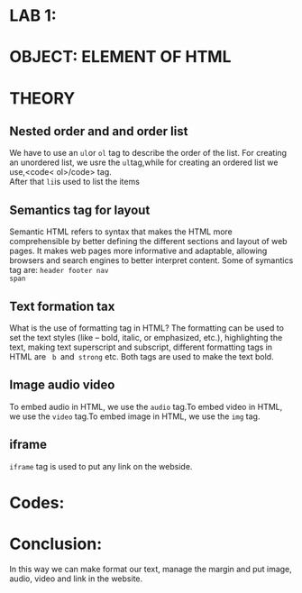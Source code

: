 # LAB 1:
# OBJECT: ELEMENT OF HTML
# THEORY
## Nested order and and order list
We have to use an <code>ul</code>or <code>ol</code> tag to describe the order of the list. For creating an unordered list, we usre the <code>ul</code>tag,while for creating an ordered list
we use,<code< ol>/code> tag.<br>
After that <code>li</code>is used to list the items

## Semantics tag for layout
Semantic HTML refers to syntax that makes the HTML more comprehensible by better defining the 
different sections and layout of web pages. It makes web pages more informative and adaptable, 
allowing browsers and search engines to better interpret content.
Some of symantics tag are:
<code>header </code><code>footer </code><code>nav </code><code>span </code>

## Text formation tax
What is the use of formatting tag in HTML?
The formatting can be used to set the text styles (like – bold, italic, or emphasized, etc.),
highlighting the text, making text superscript and subscript,
different formatting tags in HTML are <code> b </code>and<code> strong</code>  etc.
Both tags are used to make the text bold.

## Image audio video
To embed audio in HTML, we use the <code>audio</code> tag.To embed video in HTML, we use the <code>video</code>
tag.To embed image in HTML, we use the <code>img</code> tag. 

## iframe
<code>iframe</code> tag is used to put any link on the webside.
# Codes:

# Conclusion:
In this way we can make format our text, manage the margin and put image, audio, video and link in the website.
